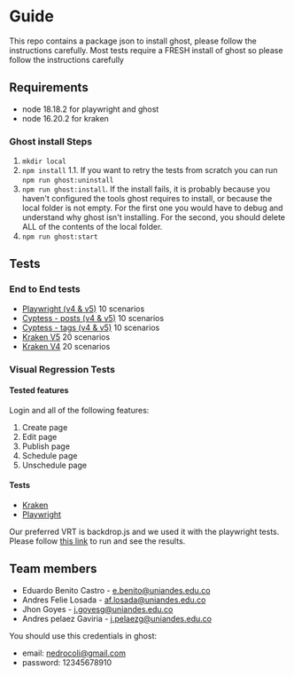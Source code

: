 # Guide

This repo contains a package json to install ghost, please follow the instructions carefully. Most tests require a FRESH install of ghost so please follow the instructions carefully

## Requirements

- node 18.18.2 for playwright and ghost
- node 16.20.2 for kraken

### Ghost install Steps 
1. `mkdir local`
2. `npm install`
  1.1. If you want to retry the tests from scratch you can run `npm run ghost:uninstall` 
3. `npm run ghost:install`. If the install fails, it is probably because you haven't configured the tools ghost requires to install, or because the local folder is not empty. For the first one you would have to debug and understand why ghost isn't installing. For the second, you should delete ALL of the contents of the local folder.
4. `npm run ghost:start`

## Tests

### End to End tests
- [Playwright (v4 & v5)](./pruebas-e2e/playwright/README.md) 10 scenarios
- [Cyptess - posts (v4 & v5)](./pruebas-e2e/cypress/readme.md) 10 scenarios
- [Cyptess - tags (v4 & v5)](./cypress/e2e/ghost_testing.cy.js) 10 scenarios
- [Kraken V5](./kraken/README.md) 20 scenarios
- [Kraken V4](./krakenv4/README.md) 20 scenarios

### Visual Regression Tests

#### Tested features

Login and all of the following features:

1. Create page
2. Edit page
3. Publish page
4. Schedule page
5. Unschedule page

#### Tests

- [Kraken](./krakenVRTs/README.md)
- [Playwright](./pruebas-e2e/playwright/README.md)

Our preferred VRT is backdrop.js and we used it with the playwright tests. Please follow [this link](./pruebas-e2e/VRT/README.md) to run and see the results.

## Team members
- Eduardo Benito Castro - e.benito@uniandes.edu.co
- Andres Felie Losada - af.losada@uniandes.edu.co
- Jhon Goyes - j.goyesg@uniandes.edu.co
- Andres pelaez Gaviria - j.pelaezg@uniandes.edu.co

You should use this credentials in ghost:
- email: nedrocoli@gmail.com
- password: 12345678910
